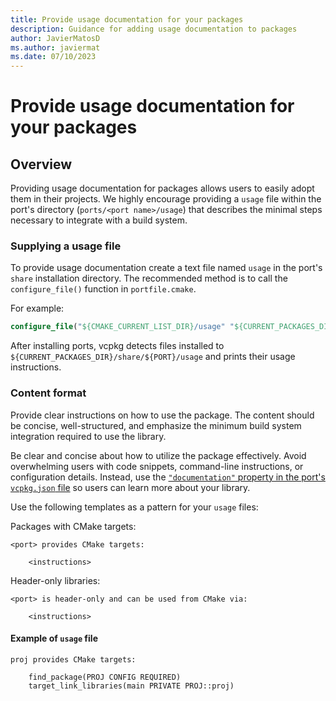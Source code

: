 ```yaml
---
title: Provide usage documentation for your packages
description: Guidance for adding usage documentation to packages
author: JavierMatosD
ms.author: javiermat
ms.date: 07/10/2023
---
```

# Provide usage documentation for your packages

## Overview

Providing usage documentation for packages allows users to easily adopt them in their
projects. We highly encourage providing a `usage` file within the port's directory (`ports/<port
name>/usage`) that describes the minimal steps necessary to integrate with a build system.

### Supplying a usage file

To provide usage documentation create a text file named `usage` in the port's `share`
installation directory. The recommended method is to call the `configure_file()` function in
`portfile.cmake`.

For example:

```cmake
configure_file("${CMAKE_CURRENT_LIST_DIR}/usage" "${CURRENT_PACKAGES_DIR}/share/${PORT}/usage" COPYONLY)
```

After installing ports, vcpkg detects files installed to `${CURRENT_PACKAGES_DIR}/share/${PORT}/usage` and prints their usage instructions.

### Content format

Provide clear instructions on how to use the package. The content should be concise, well-structured, and emphasize the minimum build system integration required to use the library.

Be clear and concise about how to utilize the package effectively. Avoid overwhelming users with code snippets, command-line instructions, or configuration details. Instead, use the [`"documentation"` property in the port's `vcpkg.json` file](../users/manifests.md) so users can learn more about your library.

Use the following templates as a pattern for your `usage` files:

Packages with CMake targets:

```text
<port> provides CMake targets:

    <instructions>
```

Header-only libraries:

```text
<port> is header-only and can be used from CMake via:

    <instructions>
```

#### Example of `usage` file

```text
proj provides CMake targets:

    find_package(PROJ CONFIG REQUIRED)
    target_link_libraries(main PRIVATE PROJ::proj)
```
